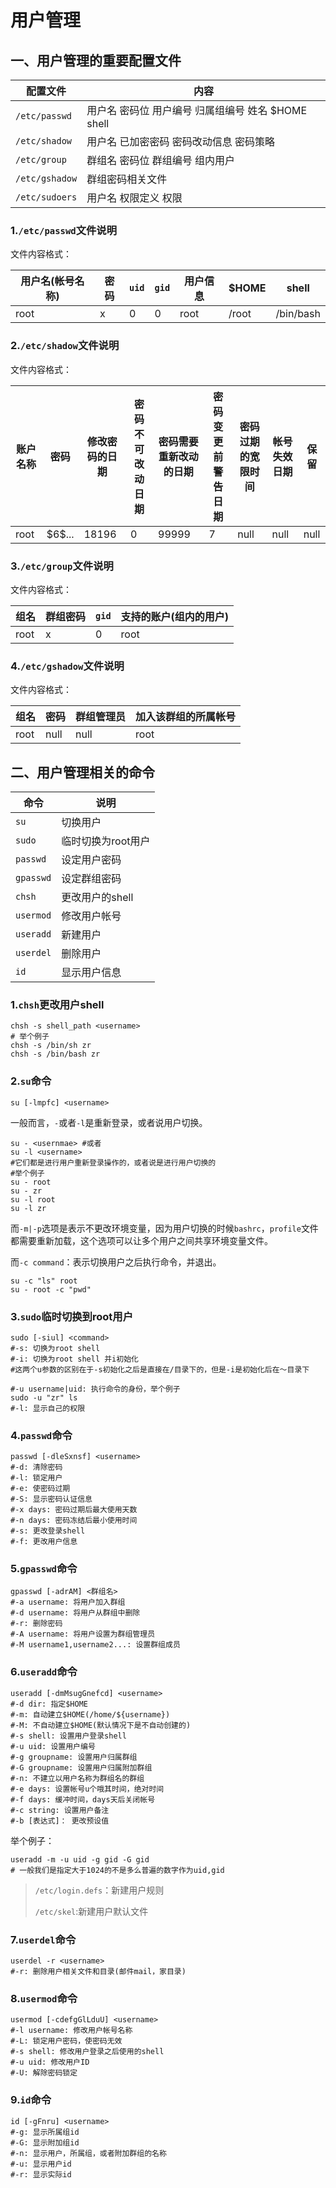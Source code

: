 # 用户管理

## 一、用户管理的重要配置文件

| 配置文件       | 内容                                               |
| -------------- | -------------------------------------------------- |
| `/etc/passwd`  | 用户名 密码位 用户编号 归属组编号 姓名 $HOME shell |
| `/etc/shadow`  | 用户名 已加密密码 密码改动信息 密码策略            |
| `/etc/group`   | 群组名 密码位 群组编号 组内用户                    |
| `/etc/gshadow` | 群组密码相关文件                                   |
| `/etc/sudoers` | 用户名 权限定义 权限                               |



### 1.`/etc/passwd`文件说明

文件内容格式：

| 用户名(帐号名称) | 密码 | `uid` | `gid` | 用户信息 | $HOME | shell     |
| ---------------- | ---- | ----- | ----- | -------- | ----- | --------- |
| root             | x    | 0     | 0     | root     | /root | /bin/bash |



### 2.`/etc/shadow`文件说明

文件内容格式：

| 账户名称 | 密码     | 修改密码的日期 | 密码不可改动日期 | 密码需要重新改动的日期 | 密码变更前警告日期 | 密码过期的宽限时间 | 帐号失效日期 | 保留 |
| -------- | -------- | -------------- | ---------------- | ---------------------- | ------------------ | ------------------ | ------------ | ---- |
| root     | \$6\$... | 18196          | 0                | 99999                  | 7                  | null               | null         | null |



### 3.`/etc/group`文件说明

文件内容格式：

| 组名 | 群组密码 | `gid` | 支持的账户(组内的用户) |
| ---- | -------- | ----- | ---------------------- |
| root | x        | 0     | root                   |



### 4.`/etc/gshadow`文件说明

文件内容格式：

| 组名 | 密码 | 群组管理员 | 加入该群组的所属帐号 |
| ---- | ---- | ---------- | -------------------- |
| root | null | null       | root                 |



## 二、用户管理相关的命令

| 命令      | 说明               |
| --------- | ------------------ |
| `su`      | 切换用户           |
| `sudo`    | 临时切换为root用户 |
| `passwd`  | 设定用户密码       |
| `gpasswd` | 设定群组密码       |
| `chsh`    | 更改用户的shell    |
| `usermod` | 修改用户帐号       |
| `useradd` | 新建用户           |
| `userdel` | 删除用户           |
| `id`      | 显示用户信息       |

### 1.`chsh`更改用户shell

```shell
chsh -s shell_path <username>
# 举个例子
chsh -s /bin/sh zr
chsh -s /bin/bash zr
```

### 2.`su`命令

```shell
su [-lmpfc] <username>
```

一般而言，`-`或者`-l`是重新登录，或者说用户切换。

```shell
su - <usernmae> #或者
su -l <username> 
#它们都是进行用户重新登录操作的，或者说是进行用户切换的
#举个例子
su - root
su - zr
su -l root
su -l zr
```

而`-m|-p`选项是表示不更改环境变量，因为用户切换的时候`bashrc`，`profile`文件都需要重新加载，这个选项可以让多个用户之间共享环境变量文件。

而`-c command`：表示切换用户之后执行命令，并退出。

```shell
su -c "ls" root
su - root -c "pwd"
```



### 3.`sudo`临时切换到root用户

```shell
sudo [-siul] <command>
#-s: 切换为root shell
#-i: 切换为root shell 并i初始化
#这两个u参数的区别在于-s初始化之后是直接在/目录下的，但是-i是初始化后在～目录下

#-u username|uid: 执行命令的身份，举个例子
sudo -u "zr" ls
#-l: 显示自己的权限
```



### 4.`passwd`命令

```shell
passwd [-dleSxnsf] <username>
#-d: 清除密码
#-l: 锁定用户
#-e: 使密码过期
#-S: 显示密码认证信息
#-x days: 密码过期后最大使用天数
#-n days: 密码冻结后最小使用时间
#-s: 更改登录shell
#-f: 更改用户信息
```



### 5.`gpasswd`命令

```shell
gpasswd [-adrAM] <群组名>
#-a username: 将用户加入群组
#-d username: 将用户从群组中删除
#-r: 删除密码
#-A username: 将用户设置为群组管理员
#-M username1,username2...: 设置群组成员
```



### 6.`useradd`命令

```shell
useradd [-dmMsugGnefcd] <username>
#-d dir: 指定$HOME
#-m: 自动建立$HOME(/home/${username})
#-M: 不自动建立$HOME(默认情况下是不自动创建的)
#-s shell: 设置用户登录shell
#-u uid: 设置用户编号
#-g groupname: 设置用户归属群组
#-G groupname: 设置用户归属附加群组
#-n: 不建立以用户名称为群组名的群组
#-e days: 设置帐号u个哦其时间，绝对时间
#-f days: 缓冲时间，days天后关闭帐号
#-c string: 设置用户备注
#-b [表达式]： 更改预设值
```

举个例子：

```shell
useradd -m -u uid -g gid -G gid
# 一般我们是指定大于1024的不是多么普遍的数字作为uid,gid
```

> `/etc/login.defs`：新建用户规则
>
> `/etc/skel`:新建用户默认文件



### 7.`userdel`命令

```shell
userdel -r <username>
#-r: 删除用户相关文件和目录(邮件mail，家目录)
```



### 8.`usermod`命令

```shell
usermod [-cdefgGlLduU] <username>
#-l username: 修改用户帐号名称
#-L: 锁定用户密码，使密码无效
#-s shell: 修改用户登录之后使用的shell
#-u uid: 修改用户ID
#-U: 解除密码锁定
```



### 9.`id`命令

```shell
id [-gFnru] <username>
#-g: 显示所属组id
#-G: 显示附加组id
#-n: 显示用户，所属组，或者附加群组的名称
#-u: 显示用户id
#-r: 显示实际id
```

